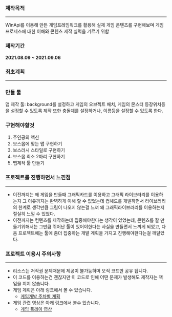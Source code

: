 ### 제작목적

---

WinApi를 이용해 만든 게임프레임워크를 활용해 실제 게임 콘텐츠를 구현해보며 게임프로세스에 대한 이해와 콘텐츠 제작 실력을 기르기 위함

### 제작기간

**2021.08.09 ~ 2021.09.06**

### 최초계획

---

### 만들 툴

맵 제작 툴: background를 설정하고  게임의 오브젝트 배치, 게임의 몬스터 등장위치등을 설정할 수 있도록 제작 또한 충돌체를 설정하거나, 이름등을 설정할 수 있도록 한다. 

### 구현해야할것

1. 주인공의 액션
2. 보스몹에 맞는 맵 구현하기
3. 보스러시 스타일로 구현하기
4. 보스몹 최소 2마리 구현하기
5. 맵제작 툴 만들기

### 프로젝트를 진행하면서 느낀점

---

- 이전까지는 왜 게임을 만들때 그래픽카드를 이용하고 그래픽 라이브러리를 이용하는지 그 이유까지는 완벽하게 이해 할 수 없었는데 컵헤드를 개발하면서 라이브러리의 한계로 생각만큼 그림이 나오지 않는걸 느껴 왜 그래픽라이브러리를 이용하는지 절실히 느낄 수 있었다.
- 이전까지는 컨텐츠를 제작하는데 집중해야한다는 생각이 있었는데, 콘텐츠를 잘 만들기위해서는 그만큼 뛰어난 툴이 있어야한다는 사실을 만들면서 느끼게 되었고, 다음 프로젝트에는 툴에 좀더 집중하는 개발 계획을 가지고 진행해야한다는걸 깨달았다.

### 프로젝트 이용시 주의사항

---

- 리소스는 저작권 문제때문에 제공이 불가능하며 오직 코드만 공유 됩니다.
- 이 코드를 이용하는건 괜찮지만 이 코드로 인해 어떤 문제가 발생해도 제작자는 책임을 지지 않습니다.
- 게임 계획은 아래 링크에서 볼 수 있습니다.
    - [게임개발 주차별 계획](https://nettle-profit-03e.notion.site/8c69cf621b02458abcc5c77f45c8b10e)
- 게임 관련 영상은 아래 링크에서 볼수 있습니다.
    - [게임 플레이 영상](https://youtu.be/mAlay6FQMqQ)